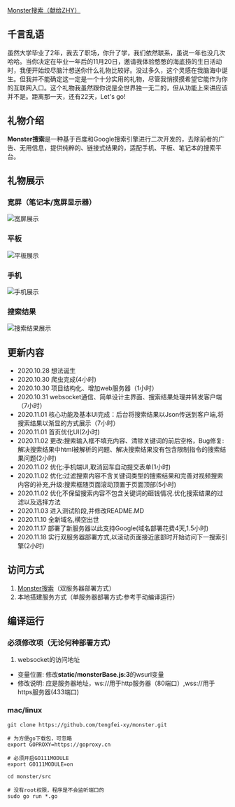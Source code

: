 [Monster搜索（献给ZHY）](https://monsters.vip)

## 千言乱语

虽然大学毕业了2年，我去了职场，你升了学，我们依然联系，虽说一年也没几次哈哈。当你决定在毕业一年后的11月20日，邀请我体验憨憨的海底捞的生日活动时，我便开始绞尽脑汁想送你什么礼物比较好。没过多久，这个灵感在我脑海中诞生。但我并不能确定这一定是一个十分实用的礼物，尽管我悄摸摸希望它能作为你的互联网入口。这个礼物我虽然跟你说是全世界独一无二的，但从功能上来讲应该并不是。距离那一天，还有22天，Let's go!

## 礼物介绍

**Monster搜索**是一种基于百度和Google搜索引擎进行二次开发的，去除前者的广告、无用信息，提供纯粹的、链接式结果的，适配手机、平板、笔记本的搜索平台。

## 礼物展示
### 宽屏（笔记本/宽屏显示器）
![宽屏展示](https://github.com/tengfei-xy/show/blob/main/monster/Monster%E6%90%9C%E7%B4%A2-%E5%AE%BD%E5%B1%8F.png)

### 平板
![平板展示](https://github.com/tengfei-xy/show/blob/main/monster/Monster%E6%90%9C%E7%B4%A2-%E5%B9%B3%E6%9D%BF%E5%B1%95%E7%A4%BA.jpg)

### 手机
![手机展示](https://github.com/tengfei-xy/show/blob/main/monster/Mosnter%E6%90%9C%E7%B4%A2-%E6%89%8B%E6%9C%BA%E7%AB%AF%E5%B1%95%E7%A4%BA.jpg)

### 搜索结果
![搜索结果展示](https://github.com/tengfei-xy/show/blob/main/monster/Monster%E6%90%9C%E7%B4%A2-%E6%90%9C%E7%B4%A2%E7%BB%93%E6%9E%9C%E5%B1%95%E7%A4%BA.png)

## 更新内容
- 2020.10.28 想法诞生
- 2020.10.30 爬虫完成(4小时)
- 2020.10.30 项目结构化、增加web服务器（1小时）
- 2020.10.31 websocket通信、简单设计主界面、搜索结果处理并转发客户端（7小时）
- 2020.11.01 核心功能及基本UI完成：后台将搜索结果以Json传送到客户端,将搜索结果以渐显的方式展示（7小时）
- 2020.11.01 首页优化UI(2小时)
- 2020.11.02 更改:搜索输入框不填充内容、清除关键词的前后空格，Bug修复:解决搜索结果中html被解析的问题、解决搜索结果没有包含限制指令的搜索结果问题(2小时)
- 2020.11.02 优化:手机端UI,取消回车自动提交表单(1小时)
- 2020.11.02 优化:过滤搜索内容不含关键词类型的搜索结果和完善对视频搜索内容的补充,升级:搜索框随页面滚动顶置于页面顶部(5小时)
- 2020.11.02 优化不保留搜索内容不包含关键词的砸钱情况.优化搜索结果的过滤以及选择方法
- 2020.11.03 进入测试阶段,并修改README.MD
- 2020.11.10 全新域名,横空出世
- 2020.11.17 部署了新服务器以此支持Google(域名部署花费4天,1.5小时)
- 2020.11.18 实行双服务器部署方式,以滚动页面接近底部时开始访问下一搜索引擎(2小时)

## 访问方式
1. [Monster搜索](https://monsters.vip)（双服务器部署方式）
2. 本地搭建服务方式（单服务器部署方式:参考手动编译运行）


## 编译运行

### 必须修改项（无论何种部署方式）
1. websocket的访问地址
- 变量位置: 修改**static/monsterBase.js:3**的wsurl变量
- 修改说明: 应是服务器地址，ws://用于http服务器（80端口）,wss://用于https服务器(433端口)


### mac/linux
```
git clone https://github.com/tengfei-xy/monster.git

# 为方便go下载包，可忽略
export GOPROXY=https://goproxy.cn

# 必须开启GO111MODULE
export GO111MODULE=on

cd monster/src

# 没有root权限，程序是不会监听端口的
sudo go run *.go
```
